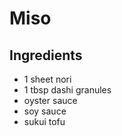 # Miso

## Ingredients

 - 1 sheet nori
 - 1 tbsp dashi granules
 - oyster sauce
 - soy sauce
 - sukui tofu
